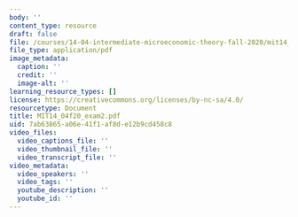 ```yaml
---
body: ''
content_type: resource
draft: false
file: /courses/14-04-intermediate-microeconomic-theory-fall-2020/mit14_04f20_exam2.pdf
file_type: application/pdf
image_metadata:
  caption: ''
  credit: ''
  image-alt: ''
learning_resource_types: []
license: https://creativecommons.org/licenses/by-nc-sa/4.0/
resourcetype: Document
title: MIT14_04f20_exam2.pdf
uid: 7ab63865-a06e-41f1-af8d-e12b9cd458c8
video_files:
  video_captions_file: ''
  video_thumbnail_file: ''
  video_transcript_file: ''
video_metadata:
  video_speakers: ''
  video_tags: ''
  youtube_description: ''
  youtube_id: ''
---
```

